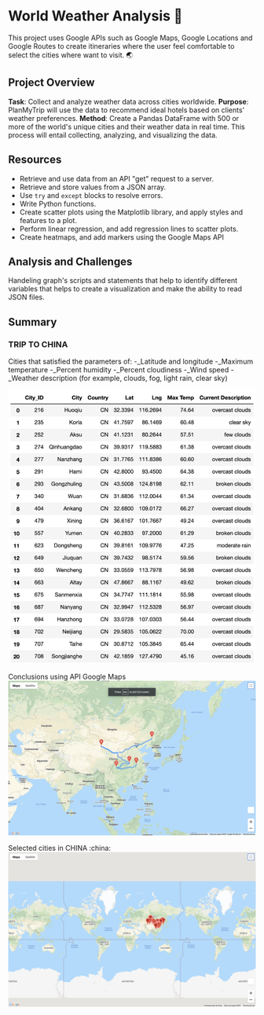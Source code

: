# World Weather Analysis :butterfly:
This project uses Google APIs such as Google Maps, Google Locations and Google Routes to create itineraries where the user feel comfortable to select the cities where want to visit. :earth_asia:

## Project Overview

**Task**: Collect and analyze weather data across cities worldwide.
**Purpose**: PlanMyTrip will use the data to recommend ideal hotels based on clients' weather preferences.
**Method**: Create a Pandas DataFrame with 500 or more of the world's unique cities and their weather data in real time. This process will entail collecting, analyzing, and visualizing the data.


## Resources

- Retrieve and use data from an API "get" request to a server.
- Retrieve and store values from a JSON array.
- Use `try` and `except` blocks to resolve errors.
- Write Python functions.
- Create scatter plots using the Matplotlib library, and apply styles and features to a plot.
- Perform linear regression, and add regression lines to scatter plots.
- Create heatmaps, and add markers using the Google Maps API

## Analysis and Challenges
Handeling graph's scripts and statements that help to identify different variables that helps to create a visualization and make the ability to read JSON files.

## Summary
### TRIP TO CHINA ###

Cities that satisfied the parameters of:
-_Latitude and longitude
-_Maximum temperature
-_Percent humidity
-_Percent cloudiness
-_Wind speed
-_Weather description (for example, clouds, fog, light rain, clear sky)

![List of cities in China](Vacation_Search/China_List.png)

Conclusions using API Google Maps
![Routes in China](Vacation_Search/Final_Result.png)

Selected cities in CHINA :china:
![Destinations in China](Vacation_Search/Maps_Results.png)
